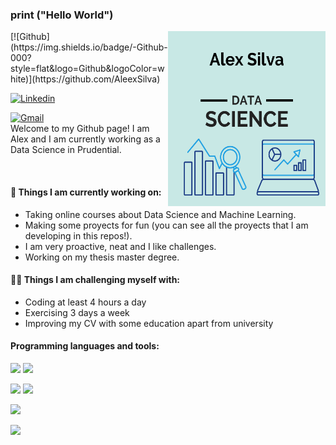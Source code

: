 ### print ("Hello World")

<img align="right" alt="img" src="https://raw.githubusercontent.com/AleexSilva/AleexSilva/main/D%20E%20S%20I%20G%20N%20E%20R.png" width="50%" height="280" />
[![Github](https://img.shields.io/badge/-Github-000?style=flat&logo=Github&logoColor=white)](https://github.com/AleexSilva)

[![Linkedin](https://img.shields.io/badge/-LinkedIn-blue?style=flat&logo=Linkedin&logoColor=white)](https://www.linkedin.com/in/aleex-silva)

[![Gmail](https://img.shields.io/badge/-Gmail-c14438?style=flat&logo=Gmail&logoColor=white)](mailto:silva.alexis94@gmail.com)
<br />
Welcome to my Github page! I am Alex and I am currently working as a Data Science in Prudential.


<br />


#### 🌱 Things I am currently working on: 

- Taking online courses about Data Science and Machine Learning.
- Making some proyects for fun (you can see all the proyects that I am developing in this repos!).
- I am very proactive, neat and I like challenges.
- Working on my thesis master degree.

####  💪🏻 Things I am challenging myself with:
- Coding at least 4 hours a day
- Exercising 3 days a week
- Improving my CV with some education apart from university

####  Programming languages and tools: 

<code><img width="10%" src="https://www.vectorlogo.zone/logos/python/python-ar21.svg"></code>
<code><img width="" src="https://www.vectorlogo.zone/logos/r-project/r-project-icon.svg"></code>


<code><img width="" src="https://www.vectorlogo.zone/logos/mysql/mysql-ar21.svg"></code>
<code><img width="" src="https://www.vectorlogo.zone/logos/mongodb/mongodb-ar21.svg"></code>

<code><img width="" src="https://www.vectorlogo.zone/logos/apache_spark/apache_spark-ar21.svg"></code>

<code><img width="" src="https://www.vectorlogo.zone/logos/git-scm/git-scm-ar21.svg"></code>

